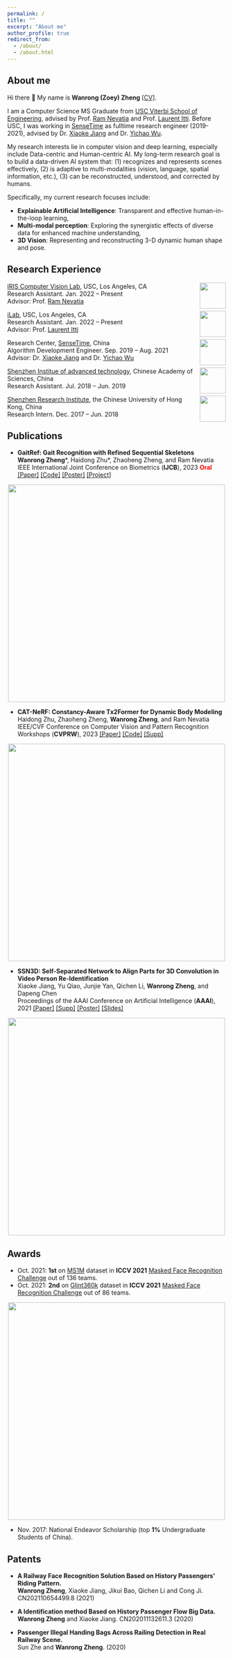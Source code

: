 ```yaml
---
permalink: /
title: ""
excerpt: "About me"
author_profile: true
redirect_from: 
  - /about/
  - /about.html
---
```


## About me
Hi there 👋 My name is __Wanrong (Zoey) Zheng__ [\[CV\]](https://ZoeyZheng0.github.io/files/ZoeyZheng_USC_CS.pdf). 

I am a Computer Science MS Graduate from [USC Viterbi School of Engineering](https://viterbischool.usc.edu/), advised by Prof. [Ram Nevatia](https://sites.usc.edu/iris-cvlab/professor-ram-nevatia/) and Prof. [Laurent Itti](http://ilab.usc.edu/itti/).
Before USC, I was working in [SenseTime](https://www.sensetime.com/en) as fulltime research engineer (2019-2021), advised by Dr. [Xiaoke Jiang](https://scholar.google.com/citations?user=aDf9fpkAAAAJ&hl=en) and Dr. [Yichao Wu](https://scholar.google.com/citations?user=20Its9kAAAAJ&hl=en).

My research interests lie in computer vision and deep learning, especially include Data-centric and Human-centric AI. My long-term research goal is to build a data-driven AI system that: (1) recognizes and represents scenes effectively, (2) is adaptive to multi-modalities (vision, language, spatial information, etc.), (3) can be reconstructed, understood, and corrected by humans.

Specifically, my current research focuses include:
- __Explainable Artificial Intelligence__: Transparent and effective human-in-the-loop learning,
- __Multi-modal perception__: Exploring the synergistic effects of diverse data for enhanced machine understanding,
- __3D Vision__: Representing and reconstructing 3-D dynamic human shape and pose.

## Research Experience
<img style="float: right;" src="https://zoeyzheng0.github.io/images/USC.png" width="60" >

[IRIS Computer Vision Lab](https://sites.usc.edu/iris-cvlab/), USC, Los Angeles, CA <br/>
Research Assistant. Jan. 2022 – Present <br/>
Advisor: Prof. [Ram Nevatia](https://sites.usc.edu/iris-cvlab/professor-ram-nevatia/)

<img style="float: right;" src="https://zoeyzheng0.github.io/images/USC.png" width="60">

[iLab](http://ilab.usc.edu/), USC, Los Angeles, CA <br/>
Research Assistant. Jan. 2022 – Present <br/>
Advisor: Prof. [Laurent Itti](http://ilab.usc.edu/itti/)

<img style="float: right;" src="https://zoeyzheng0.github.io/images/sensetime.png" width="60">

Research Center, [SenseTime](https://www.sensetime.com/en), China <br/>
Algorithm Development Engineer. Sep. 2019 – Aug. 2021 <br/>
Advisor: Dr. [Xiaoke Jiang](https://scholar.google.com/citations?user=aDf9fpkAAAAJ&hl=en) and Dr. [Yichao Wu](https://scholar.google.com/citations?user=20Its9kAAAAJ&hl=en)

<img style="float: right;" src="https://zoeyzheng0.github.io/images/siat-logo.png" width="60">

[Shenzhen Institue of advanced technology](https://english.siat.ac.cn/), Chinese Academy of Sciences, China <br/>
Research Assistant. Jul. 2018 – Jun. 2019 <br/>

<img style="float: right;" src="https://zoeyzheng0.github.io/images/cuhkri.png" width="60">

[Shenzhen Research Institute](https://www.cuhkri.org.cn/en.html), the Chinese University of Hong Kong, China <br/>
Research Intern. Dec. 2017 – Jun. 2018 <br/>

## Publications
- **GaitRef: Gait Recognition with Refined Sequential Skeletons**  
__Wanrong Zheng__\*, Haidong Zhu\*, Zhaoheng Zheng, and Ram Nevatia
IEEE International Joint Conference on Biometrics (__IJCB__), 2023 <span style="color:red">__Oral__</span> [\[Paper\]](https://arxiv.org/pdf/2304.07916.pdf) [\[Code\]](https://github.com/haidongz-usc/GaitRef) [\[Poster\]](https://zoeyzheng0.github.io/files/GaitRef/IJCB.pdf) [\[Project\]](https://zoeyzheng0.github.io/GaitRef/)
<p align="center">
<img style="float: center;" src="https://zoeyzheng0.github.io/images/paper/gaitref.png" width="500">
</p>

- **CAT-NeRF: Constancy-Aware Tx2Former for Dynamic Body Modeling**  
Haidong Zhu, Zhaoheng Zheng, __Wanrong Zheng__, and Ram Nevatia
IEEE/CVF Conference on Computer Vision and Pattern Recognition Workshops (__CVPRW__), 2023 [\[Paper\]](https://arxiv.org/pdf/2304.07915.pdf) [\[Code\]](https://github.com/haidongz-usc/CAT-NeRF) [\[Supp\]](https://zoeyzheng0.github.io/images/paper/zju_mocap.mp4) 
<p align="center">
<img style="float: center;" src="https://zoeyzheng0.github.io/images/paper/CAT-Nerf.png" width="500">
</p>

- **SSN3D: Self-Separated Network to Align Parts for 3D Convolution in Video Person Re-Identification**  
Xiaoke Jiang, Yu Qiao, Junjie Yan, Qichen Li, __Wanrong Zheng__, and Dapeng Chen  
Proceedings of the AAAI Conference on Artificial Intelligence (__AAAI__), 2021 [\[Paper\]](https://ZoeyZheng0.github.io/files/SSN3D/SSN3D.pdf) [\[Supp\]](https://ZoeyZheng0.github.io/files/SSN3D/appendix.pdf) [\[Poster\]](https://ZoeyZheng0.github.io/files/SSN3D/poster.pdf) [\[Slides\]](https://ZoeyZheng0.github.io/files/SSN3D/reid-3d.pdf)
<p align="center">
<img style="float: center;" src="https://zoeyzheng0.github.io/images/paper/SSN3D.png" width="500">
</p>

## Awards
- Oct. 2021: __1st__ on [MS1M](https://arxiv.org/abs/1607.08221) dataset in __ICCV 2021__ [Masked Face Recognition Challenge]({https://arxiv.org/abs/2108.08191}) out of 136 teams.
- Oct. 2021: __2nd__ on [Glint360k](https://paperswithcode.com/dataset/glint360k) dataset in __ICCV 2021__ [Masked Face Recognition Challenge]({https://arxiv.org/abs/2108.08191}) out of 86 teams.
<p align="center">
<img style="float: center;" src="https://zoeyzheng0.github.io/images/iccv2021.jpeg" width="500">
</p>

- Nov. 2017: National Endeavor Scholarship (top __1%__ Undergraduate Students of China).

## Patents
- **A Railway Face Recognition Solution Based on History Passengers' Riding Pattern.**  
__Wanrong Zheng__, Xiaoke Jiang, Jikui Bao, Qichen Li and Cong Ji. CN202110654499.8 (2021)

- **A Identification method Based on History Passenger Flow Big Data.**  
__Wanrong Zheng__ and Xiaoke Jiang. CN202011132611.3 (2020)

- **Passenger Illegal Handing Bags Across Railing Detection in Real Railway Scene.**  
Sun Zhe and __Wanrong Zheng__. (2020)
